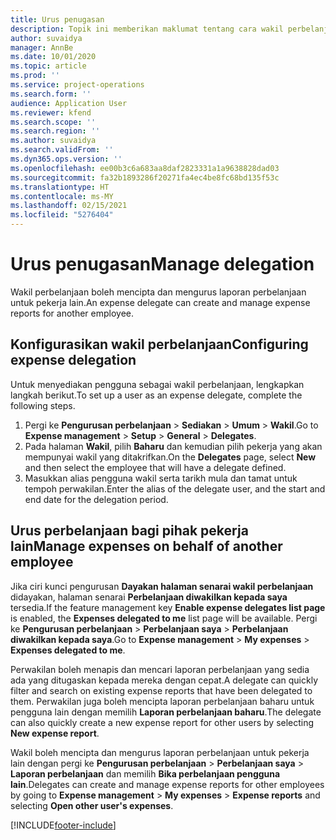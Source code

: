 ```yaml
---
title: Urus penugasan
description: Topik ini memberikan maklumat tentang cara wakil perbelanjaan boleh mencipta dan mengurus laporan perbelanjaan untuk pekerja lain.
author: suvaidya
manager: AnnBe
ms.date: 10/01/2020
ms.topic: article
ms.prod: ''
ms.service: project-operations
ms.search.form: ''
audience: Application User
ms.reviewer: kfend
ms.search.scope: ''
ms.search.region: ''
ms.author: suvaidya
ms.search.validFrom: ''
ms.dyn365.ops.version: ''
ms.openlocfilehash: ee00b3c6a683aa8daf2823331a1a9638828dad03
ms.sourcegitcommit: fa32b1893286f20271fa4ec4be8fc68bd135f53c
ms.translationtype: HT
ms.contentlocale: ms-MY
ms.lasthandoff: 02/15/2021
ms.locfileid: "5276404"
---
```

# <a name="manage-delegation"></a><span data-ttu-id="99b88-103">Urus penugasan</span><span class="sxs-lookup"><span data-stu-id="99b88-103">Manage delegation</span></span>
<span data-ttu-id="99b88-104">Wakil perbelanjaan boleh mencipta dan mengurus laporan perbelanjaan untuk pekerja lain.</span><span class="sxs-lookup"><span data-stu-id="99b88-104">An expense delegate can create and manage expense reports for another employee.</span></span>

## <a name="configuring-expense-delegation"></a><span data-ttu-id="99b88-105">Konfigurasikan wakil perbelanjaan</span><span class="sxs-lookup"><span data-stu-id="99b88-105">Configuring expense delegation</span></span>

<span data-ttu-id="99b88-106">Untuk menyediakan pengguna sebagai wakil perbelanjaan, lengkapkan langkah berikut.</span><span class="sxs-lookup"><span data-stu-id="99b88-106">To set up a user as an expense delegate, complete the following steps.</span></span> 
1. <span data-ttu-id="99b88-107">Pergi ke **Pengurusan perbelanjaan** > **Sediakan** > **Umum** > **Wakil**.</span><span class="sxs-lookup"><span data-stu-id="99b88-107">Go to **Expense management** > **Setup** > **General** > **Delegates**.</span></span> 
2. <span data-ttu-id="99b88-108">Pada halaman **Wakil**, pilih **Baharu** dan kemudian pilih pekerja yang akan mempunyai wakil yang ditakrifkan.</span><span class="sxs-lookup"><span data-stu-id="99b88-108">On the **Delegates** page, select **New** and then select the employee that will have a delegate defined.</span></span> 
3. <span data-ttu-id="99b88-109">Masukkan alias pengguna wakil serta tarikh mula dan tamat untuk tempoh perwakilan.</span><span class="sxs-lookup"><span data-stu-id="99b88-109">Enter the alias of the delegate user, and the start and end date for the delegation period.</span></span>

## <a name="manage-expenses-on-behalf-of-another-employee"></a><span data-ttu-id="99b88-110">Urus perbelanjaan bagi pihak pekerja lain</span><span class="sxs-lookup"><span data-stu-id="99b88-110">Manage expenses on behalf of another employee</span></span>

<span data-ttu-id="99b88-111">Jika ciri kunci pengurusan **Dayakan halaman senarai wakil perbelanjaan** didayakan, halaman senarai **Perbelanjaan diwakilkan kepada saya** tersedia.</span><span class="sxs-lookup"><span data-stu-id="99b88-111">If the feature management key **Enable expense delegates list page** is enabled, the **Expenses delegated to me** list page will be available.</span></span> <span data-ttu-id="99b88-112">Pergi ke **Pengurusan perbelanjaan** > **Perbelanjaan saya** > **Perbelanjaan diwakilkan kepada saya**.</span><span class="sxs-lookup"><span data-stu-id="99b88-112">Go to **Expense management** > **My expenses** > **Expenses delegated to me**.</span></span>

<span data-ttu-id="99b88-113">Perwakilan boleh menapis dan mencari laporan perbelanjaan yang sedia ada yang ditugaskan kepada mereka dengan cepat.</span><span class="sxs-lookup"><span data-stu-id="99b88-113">A delegate can quickly filter and search on existing expense reports that have been delegated to them.</span></span> <span data-ttu-id="99b88-114">Perwakilan juga boleh mencipta laporan perbelanjaan baharu untuk pengguna lain dengan memilih **Laporan perbelanjaan baharu**.</span><span class="sxs-lookup"><span data-stu-id="99b88-114">The delegate can also quickly create a new expense report for other users by selecting **New expense report**.</span></span>

<span data-ttu-id="99b88-115">Wakil boleh mencipta dan mengurus laporan perbelanjaan untuk pekerja lain dengan pergi ke **Pengurusan perbelanjaan** > **Perbelanjaan saya** > **Laporan perbelanjaan** dan memilih **Bika perbelanjaan pengguna lain**.</span><span class="sxs-lookup"><span data-stu-id="99b88-115">Delegates can create and manage expense reports for other employees by going to **Expense management** > **My expenses** > **Expense reports** and selecting **Open other user's expenses**.</span></span>


[!INCLUDE[footer-include](../includes/footer-banner.md)]